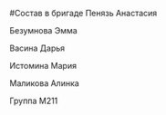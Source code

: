 #Состав в бригаде
 Пенязь Анастасия

 Безумнова Эмма
  
 Васина Дарья
 
 Истомина Мария
 
 Маликова Алинка
 
Группа М211 

